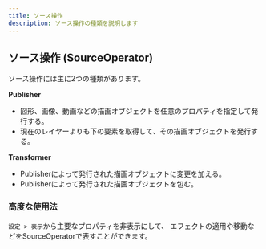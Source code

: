 ```yaml
---
title: ソース操作
description: ソース操作の種類を説明します
---
```


## ソース操作 (SourceOperator)

ソース操作には主に2つの種類があります。

**Publisher**
- 図形、画像、動画などの描画オブジェクトを任意のプロパティを指定して発行する。
- 現在のレイヤーよりも下の要素を取得して、その描画オブジェクトを発行する。

**Transformer**
- Publisherによって発行された描画オブジェクトに変更を加える。
- Publisherによって発行された描画オブジェクトを包む。

### 高度な使用法
`設定 > 表示`から主要なプロパティを非表示にして、
エフェクトの適用や移動などをSourceOperatorで表すことができます。

